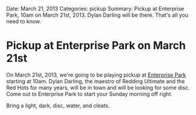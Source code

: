 Date: March 21, 2013
Categories: pickup
Summary: Pickup at Enterprise Park, 10am on March 21st, 2013. Dylan Darling will be there. That's all you need to know.

# Pickup at Enterprise Park on March 21st

On March 21st, 2013, we're going to be playing pickup at <a href="/places/enterprise">Enterprise Park</a> starting at 10am.
Dylan Darling, the maestro of Redding Ultimate and the Red Hots for many years, will be in town and will be looking for some disc.
Come out to Enterprise Park to start your Sunday morning off right.

Bring a light, dark, disc, water, and cleats.
